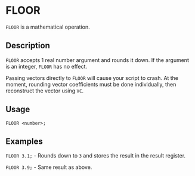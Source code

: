 # FLOOR

`FLOOR` is a mathematical operation.

## Description

`FLOOR` accepts 1 real number argument and rounds it down.
If the argument is an integer, `FLOOR` has no effect.

Passing vectors directly to `FLOOR` will cause your script to crash.
At the moment, rounding vector coefficients must be done individually, then reconstruct the vector using `VC`.

## Usage

`FLOOR <number>;`

## Examples

`FLOOR 3.1;` - Rounds down to `3` and stores the result in the result register.

`FLOOR 3.9;` - Same result as above.

